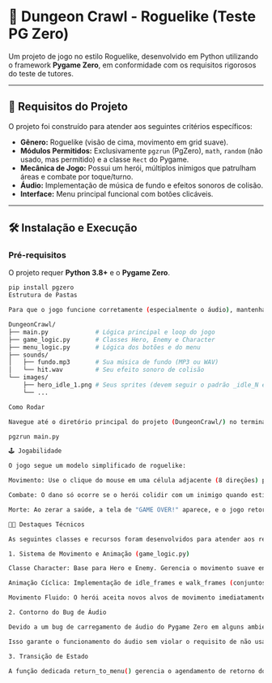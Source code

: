 # 📜 Dungeon Crawl - Roguelike (Teste PG Zero)

Um projeto de jogo no estilo Roguelike, desenvolvido em Python utilizando o framework **Pygame Zero**, em conformidade com os requisitos rigorosos do teste de tutores.

---

## 🎯 Requisitos do Projeto

O projeto foi construído para atender aos seguintes critérios específicos:

- **Gênero:** Roguelike (visão de cima, movimento em grid suave).  
- **Módulos Permitidos:** Exclusivamente `pgzrun` (PgZero), `math`, `random` (não usado, mas permitido) e a classe `Rect` do Pygame.  
- **Mecânica de Jogo:** Possui um herói, múltiplos inimigos que patrulham áreas e combate por toque/turno.  
- **Áudio:** Implementação de música de fundo e efeitos sonoros de colisão.  
- **Interface:** Menu principal funcional com botões clicáveis.  

---

## 🛠️ Instalação e Execução

### Pré-requisitos
O projeto requer **Python 3.8+** e o **Pygame Zero**.

```bash
pip install pgzero
Estrutura de Pastas

Para que o jogo funcione corretamente (especialmente o áudio), mantenha a seguinte estrutura:

DungeonCrawl/
├── main.py             # Lógica principal e loop do jogo
├── game_logic.py       # Classes Hero, Enemy e Character
├── menu_logic.py       # Lógica dos botões e do menu
├── sounds/
│   ├── fundo.mp3       # Sua música de fundo (MP3 ou WAV)
│   └── hit.wav         # Seu efeito sonoro de colisão
└── images/
    ├── hero_idle_1.png # Seus sprites (devem seguir o padrão _idle_N e _walk_N)
    └── ...

Como Rodar

Navegue até o diretório principal do projeto (DungeonCrawl/) no terminal e execute:

pgzrun main.py

🕹️ Jogabilidade

O jogo segue um modelo simplificado de roguelike:

Movimento: Use o clique do mouse em uma célula adjacente (8 direções) para mover o herói. O movimento é suave e animado, mas restrito ao grid.

Combate: O dano só ocorre se o herói colidir com um inimigo quando estiver parado (simulando a mecânica de turnos).

Morte: Ao zerar a saúde, a tela de "GAME OVER!" aparece, e o jogo retorna automaticamente ao menu principal após 3 segundos.

🧑‍💻 Destaques Técnicos

As seguintes classes e recursos foram desenvolvidos para atender aos requisitos estritos:

1. Sistema de Movimento e Animação (game_logic.py)

Classe Character: Base para Hero e Enemy. Gerencia o movimento suave entre células (update_movement) e a animação de sprites.

Animação Cíclica: Implementação de idle_frames e walk_frames (conjuntos de 4 quadros: _1 a _4) para garantir a animação de sprite cíclica exigida.

Movimento Fluido: O herói aceita novos alvos de movimento imediatamente após um clique, melhorando a jogabilidade.

2. Contorno do Bug de Áudio

Devido a um bug de carregamento de áudio do Pygame Zero em alguns ambientes, a música de fundo (fundo.mp3) é carregada via pygame.mixer.music.load() e não via music.play().

Isso garante o funcionamento do áudio sem violar o requisito de não usar o módulo principal do Pygame (exceto a classe Rect).

3. Transição de Estado

A função dedicada return_to_menu() gerencia o agendamento de retorno do GAME OVER, garantindo que a música seja parada e que o estado mude sem conflitos.
